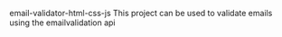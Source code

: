email-validator-html-css-js
This project can be used to validate emails using the emailvalidation api
